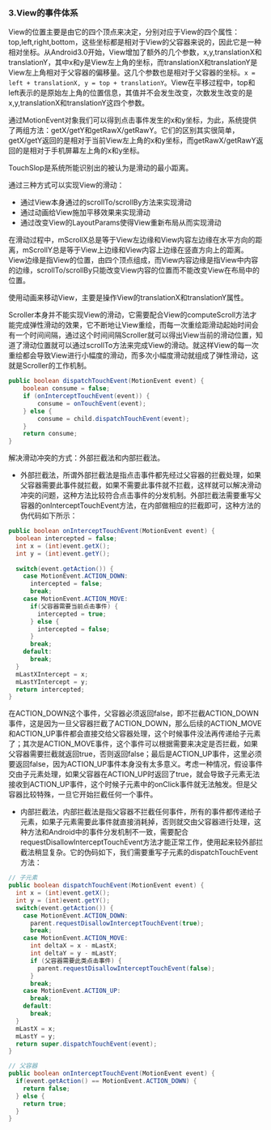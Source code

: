 ### 3.View的事件体系

View的位置主要是由它的四个顶点来决定，分别对应于View的四个属性：top,left,right,bottom，这些坐标都是相对于View的父容器来说的，因此它是一种相对坐标。从Android3.0开始，View增加了额外的几个参数，x,y,translationX和translationY，其中x和y是View左上角的坐标，而translationX和translationY是View左上角相对于父容器的偏移量。这几个参数也是相对于父容器的坐标。``x = left + translationX, y = top + translationY``。View在平移过程中，top和left表示的是原始左上角的位置信息，其值并不会发生改变，次数发生改变的是x,y,translationX和translationY这四个参数。

通过MotionEvent对象我们可以得到点击事件发生的x和y坐标，为此，系统提供了两组方法：getX/getY和getRawX/getRawY。它们的区别其实很简单，getX/getY返回的是相对于当前View左上角的x和y坐标，而getRawX/getRawY返回的是相对于手机屏幕左上角的x和y坐标。

TouchSlop是系统所能识别出的被认为是滑动的最小距离。

通过三种方式可以实现View的滑动：

+ 通过View本身通过的scrollTo/scrollBy方法来实现滑动
+ 通过动画给View施加平移效果来实现滑动
+ 通过改变View的LayoutParams使得View重新布局从而实现滑动

在滑动过程中，mScrollX总是等于View左边缘和View内容左边缘在水平方向的距离，mScrollY总是等于View上边缘和View内容上边缘在竖直方向上的距离。View边缘是指View的位置，由四个顶点组成，而View内容边缘是指View中内容的边缘，scrollTo/scrollBy只能改变View内容的位置而不能改变View在布局中的位置。

使用动画来移动View，主要是操作View的translationX和translationY属性。

Scroller本身并不能实现View的滑动，它需要配合View的computeScroll方法才能完成弹性滑动的效果，它不断地让View重绘，而每一次重绘距滑动起始时间会有一个时间间隔，通过这个时间间隔Scroller就可以得出View当前的滑动位置，知道了滑动位置就可以通过scrollTo方法来完成View的滑动。就这样View的每一次重绘都会导致View进行小幅度的滑动，而多次小幅度滑动就组成了弹性滑动，这就是Scroller的工作机制。

```java
public boolean dispatchTouchEvent(MotionEvent event) {
    boolean consume = false;
    if (onInterceptTouchEvent(event)) {
        consume = onTouchEvent(event);
    } else {
        consume = child.dispatchTouchEvent(event);
    }
    return consume;
}
```

解决滑动冲突的方式：外部拦截法和内部拦截法。

+ 外部拦截法，所谓外部拦截法是指点击事件都先经过父容器的拦截处理，如果父容器需要此事件就拦截，如果不需要此事件就不拦截，这样就可以解决滑动冲突的问题，这种方法比较符合点击事件的分发机制。外部拦截法需要重写父容器的onInterceptTouchEvent方法，在内部做相应的拦截即可，这种方法的伪代码如下所示：

```java
public boolean onInterceptTouchEvent(MotionEvent event) {
  boolean intercepted = false;
  int x = (int)event.getX();
  int y = (int)event.getY();
  
  switch(event.getAction()) {
    case MotionEvent.ACTION_DOWN:
      intercepted = false;
      break;
    case MotionEvent.ACTION_MOVE:
      if(父容器需要当前点击事件) {
        intercepted = true;
      } else {
        intercepted = false;
      }
      break;
    default:
      break;
  }
  mLastXIntercept = x;
  mLastYIntercept = y;
  return intercepted;
}
```

在ACTION_DOWN这个事件，父容器必须返回false，即不拦截ACTION_DOWN事件，这是因为一旦父容器拦截了ACTION_DOWN，那么后续的ACTION_MOVE和ACTION_UP事件都会直接交给父容器处理，这个时候事件没法再传递给子元素了；其次是ACTION_MOVE事件，这个事件可以根据需要来决定是否拦截，如果父容器需要拦截就返回true，否则返回false；最后是ACTION_UP事件，这里必须要返回false，因为ACTION_UP事件本身没有太多意义。考虑一种情况，假设事件交由子元素处理，如果父容器在ACTION_UP时返回了true，就会导致子元素无法接收到ACTION_UP事件，这个时候子元素中的onClick事件就无法触发。但是父容器比较特殊，一旦它开始拦截任何一个事件。

+ 内部拦截法，内部拦截法是指父容器不拦截任何事件，所有的事件都传递给子元素，如果子元素需要此事件就直接消耗掉，否则就交由父容器进行处理，这种方法和Android中的事件分发机制不一致，需要配合requestDisallowInterceptTouchEvent方法才能正常工作，使用起来较外部拦截法稍显复杂。它的伪码如下，我们需要重写子元素的dispatchTouchEvent方法：

```java
// 子元素
public boolean dispatchTouchEvent(MotionEvent event) {
  int x = (int)event.getX();
  int y = (int)event.getY();
  switch(event.getAction()) {
    case MotionEvent.ACTION_DOWN:
      parent.requestDisallowInterceptTouchEvent(true);
      break;
    case MotionEvent.ACTION_MOVE:
      int deltaX = x - mLastX;
      int deltaY = y - mLastY;
      if (父容器需要此类点击事件) {
        parent.requestDisallowInterceptTouchEvent(false);
      }
      break;
    case MotionEvent.ACTION_UP:
      break;
    default:
      break;
  }
  mLastX = x;
  mLastY = y;
  return super.dispatchTouchEvent(event);
}

// 父容器
public boolean onInterceptTouchEvent(MotionEvent event) {
  if(event.getAction() == MotionEvent.ACTION_DOWN) {
    return false;
  } else {
    return true;
  }
}
```

